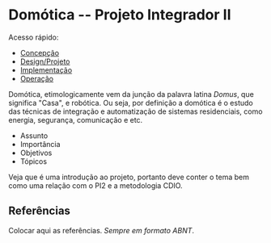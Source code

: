 # Domótica -- Projeto Integrador II

Acesso rápido:
  - [Concepção](./concepcao.md)
  - [Design/Projeto](./design.md)
  - [Implementação](./implementacao.md)
  - [Operação](./operacao.md)

Domótica, etimologicamente vem da junção da palavra latina *Domus*, que significa "Casa", e robótica. Ou seja, por definição a domótica é o estudo das técnicas de integração e automatização de sistemas residenciais, como energia, segurança, comunicação e etc.

- Assunto
- Importância
- Objetivos
- Tópicos

Veja que é uma introdução ao projeto, portanto deve conter o tema bem como uma relação com o PI2 e a metodologia CDIO.



## Referências

Colocar aqui as referências. _Sempre em formato ABNT_.

